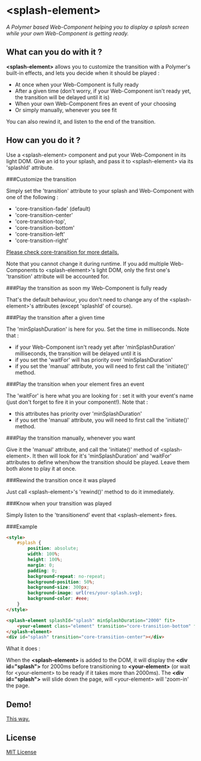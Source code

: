 # &lt;splash-element&gt;

_A Polymer based Web-Component helping you to display a splash screen while your own Web-Component is getting ready._


## What can you do with it ?

**&lt;splash-element&gt;** allows you to customize the transition with a Polymer's built-in effects, and lets you decide when it should be played :
* At once when your Web-Component is fully ready
* After a given time (don't worry, if your Web-Component isn't ready yet, the transition will be delayed until it is)
* When your own Web-Component fires an event of your choosing
* Or simply manually, whenever you see fit

You can also rewind it, and listen to the end of the transition.

## How can you do it ?

Use a &lt;splash-element&gt; component and put your Web-Component in its light DOM. Give an id to your splash,
and pass it to &lt;splash-element&gt; via its 'splashId' attribute.

###Customize the transition

Simply set the 'transition' attribute to your splash and Web-Component with one of the following :
* 'core-transition-fade' (default)
* 'core-transition-center'
* 'core-transition-top',
* 'core-transition-bottom'
* 'core-transition-left'
* 'core-transition-right'

[Please check core-transition for more details.](https://github.com/Polymer/core-transition/blob/master/core-transition-css.html)

Note that you cannot change it during runtime. If you add multiple Web-Components to &lt;splash-element&gt;'s light DOM,
only the first one's 'transition' attribute will be accounted for.

###Play the transition as soon my Web-Component is fully ready

That's the default behaviour, you don't need to change any of the &lt;splash-element&gt;'s attributes (except 'splashId' of course).

###Play the transition after a given time

The 'minSplashDuration' is here for you. Set the time in milliseconds. Note that :
* if your Web-Component isn't ready yet after 'minSplashDuration' milliseconds, the transition will be delayed until it is
* if you set the 'waitFor' will has priority over 'minSplashDuration'
* if you set the 'manual' attribute, you will need to first call the 'initiate()' method. 

###Play the transition when your element fires an event

The 'waitFor' is here what you are looking for : set it with your event's name (just don't forget to fire it in your component!). Note that :
* this attributes has priority over 'minSplashDuration'
* if you set the 'manual' attribute, you will need to first call the 'initiate()' method. 

###Play the transition manually, whenever you want

Give it the 'manual' attribute, and call the 'initiate()' method of &lt;splash-element&gt;.
It then will look for it's 'minSplashDuration' and 'waitFor' attributes to define when/how the transition should be played. Leave them both alone to play it at once.

###Rewind the transition once it was played

Just call &lt;splash-element&gt;'s 'rewind()' method to do it immediately.

###Know when your transition was played

Simply listen to the 'transitionend' event that &lt;splash-element&gt; fires.

###Example

```html
<style>
	#splash {
		position: absolute;
		width: 100%;
		height: 100%;
		margin: 0;
		padding: 0;
		background-repeat: no-repeat;
		background-position: 50%;
		background-size: 300px;
		background-image: url(res/your-splash.svg);
		background-color: #eee;
	}
</style>

<splash-element splashId="splash" minSplashDuration="2000" fit>
	<your-element class="element" transition="core-transition-bottom" fit></your-element>
</splash-element>
<div id="splash" transition="core-transition-center"></div>
```

What it does :

When the **&lt;splash-element&gt;** is added to the DOM, it will display the **&lt;div id="splash"&gt;** for 2000ms before transitioning to **&lt;your-element&gt;** (or wait for &lt;your-element&gt; to be ready if it takes more than 2000ms).
The **&lt;div id="splash"&gt;** will slide down the page, will &lt;your-element&gt; will 'zoom-in' the page.

## Demo!

[This way.](http://vguillou.github.io/webcomponents/splash-element/demo.html)

## License

[MIT License](http://opensource.org/licenses/MIT)